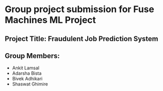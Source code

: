 # Group project submission for Fuse Machines ML Project

## Project Title: Fraudulent Job Prediction System

## Group Members:

* Ankit Lamsal
* Adarsha Bista
* Bivek Adhikari
* Shaswat Ghimire

